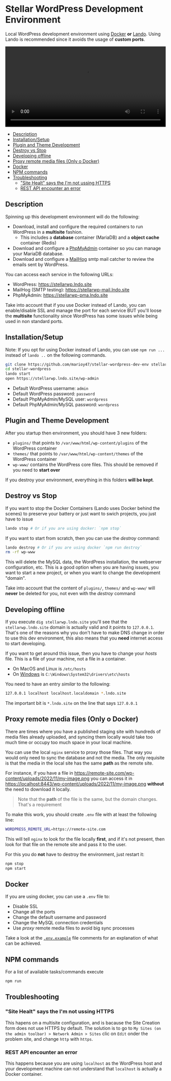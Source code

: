 # Stellar WordPress Development Environment

Local WordPress development environment using [Docker](https://docker.com) **or** [Lando](https://lando.dev). Using Lando is recommended since it avoids the usage of **custom ports**.

<video src="https://user-images.githubusercontent.com/3419025/201969563-ee5f7073-6955-40c5-b766-95824b6be9a1.mp4" width="100%"></video>

<!-- toc -->

- [Description](#description)
- [Installation/Setup](#installationsetup)
- [Plugin and Theme Development](#plugin-and-theme-development)
- [Destroy vs Stop](#destroy-vs-stop)
- [Developing offline](#developing-offline)
- [Proxy remote media files (Only o Docker)](#proxy-remote-media-files-only-o-docker)
- [Docker](#docker)
- [NPM commands](#npm-commands)
- [Troubleshooting](#troubleshooting)
  - ["Site Healt" says the I'm not ussing HTTPS](#site-healt-says-the-im-not-ussing-https)
  - [REST API encounter an error](#rest-api-encounter-an-error)

<!-- tocstop -->

## Description

Spinning up this development environment will do the following:

- Download, install and configure the required containers to run WordPress in a **multisite** fashion.
  - This includes a **database** container (MariaDB) and a **object cache** container (Redis)
- Download and configure a [PhpMyAdmin](https://phpmyadmin.net) container so you can manage your MariaDB database.
- Download and configure a [MailHog](https://github.com/mailhog/MailHog) smtp mail catcher to review the emails sent by WordPress.

You can access each service in the following URLs:

- WordPress: <https://stellarwp.lndo.site>
- MailHog (SMTP testing): <https://stellarwp-mail.lndo.site>
- PhpMyAdmin: <https://stellarwp-pma.lndo.site>

Take into account that if you use Docker instead of Lando, you can enable/disable SSL and manage the port for each service BUT you'll loose the **multisite** functionality since WordPress has some issues while being used in non standard ports.

## Installation/Setup

Note: If you opt for using Docker instead of Lando, you can use `npm run ...` instead of `lando ..` on the following commands.

```bash
git clone https://github.com/marioy47/stellar-wordpress-dev-env stellar-wordpress
cd stellar-wordpress
lando start
open https://stellarwp.lndo.site/wp-admin
```

- Default WordPress username: `admin`
- Default WordPress password: `password`
- Default PhpMyAdmin/MySQL user: `wordpress`
- Default PhpMyAdmin/MySQL password: `wordpress`

## Plugin and Theme Development

After you startup then environment, you should have 3 new folders:

- `plugins/` that points to `/var/www/html/wp-content/plugins` of the WordPress container
- `themes/` that points to `/var/www/html/wp-content/themes` of the WordPress container
- `wp-www/` contains the WordPress core files. This should be removed if you need to **start over**

If you destroy your environment, everything in this folders **will be kept**.

## Destroy vs Stop

If you want to stop the Docker Containers (Lando uses Docker behind the scenes) to preserve your battery or just want to swich projects, you just have to issue

```bash
lando stop # Or if you are using docker: `npm stop`
```

If you want to start from scratch, then you can use the _destroy_ command:

```bash
lando destroy # Or if you are using docker `npm run destroy`
rm -rf wp-www
```

This will delete the MySQL data, the WordPress installation, the webserver configuration, etc. This is a good option when you are having issues, you want to start a new project, or when you want to change the development "domain".

Take into account that the content of `plugins/`, `themes/` and `wp-www/` will **never** be deleted for you, not even with the _destroy_ command

## Developing offline

If you execute `dig stellarwp.lndo.site` you'll see that the `stellarwp.lndo.site` domain is actually valid and it points to `127.0.0.1`. That's one of the reasons why you don't have to make DNS change in order to use this dev environment, this also means that you **need** internet access to start developing.

If you want to get around this issue, then you have to change your _hosts_ file. This is a file of your machine, not a file in a container.

- On MacOS and Linux is `/etc/hosts`
- On [Windows](https://www.liquidweb.com/kb/edit-host-file-windows-10/) is `C:\Windows\System32\drivers\etc\hosts`

You need to have an entry _similar_ to the following:

```bash
127.0.0.1 localhost localhost.localdomain *.lndo.site
```

The important bit is `*.lndo.site` on the line that says `127.0.0.1`

## Proxy remote media files (Only o Docker)

There are times where you have a published staging site with hundreds of media files already uploaded, and syncing them locally would take too much time or occupy too much space in your local machine.

You can use the local `nginx` service to proxy those files. That way you would only need to sync the database and not the media. The only requisite is that the media in the local site has the same **path** as the remote site.

For instance, if you have a file in <https://remote-site.com/wp-content/uploads/2022/11/my-image.png> you can access it in <https://localhost:8443/wp-content/uploads/2022/11/my-image.png> **without** the need to download it locally.

> Note that the **path** of the file is the same, but the domain changes. That's a requirement

To make this work, you should create `.env` file with at least the following line:

```bash
WORDPRESS_REMOTE_URL=https://remote-site.com
```

This will tell `nginx` to look for the file locally **first**, and if it's not present, then look for that file on the remote site and pass it to the user.

For this you do **not** have to destroy the environment, just restart it:

```bash
npm stop
npm start
```

## Docker

If you are using docker, you can use a `.env` file to:

- Disable SSL
- Change all the ports
- Change the default username and password
- Change the MySQL connection credentials
- Use _proxy_ remote media files to avoid big sync processes

Take a look at the [`.env.example`](.env.example) file comments for an explanation of what can be achieved.

## NPM commands

For a list of available tasks/commands execute

```bash
npm run
```

## Troubleshooting

### "Site Healt" says the I'm not ussing HTTPS

This hapens on a multisite configuration, and is bacause the Site Creation form does not use HTTPS by default. The solution is to go to `My Sites (on the admin toolbar) > Network Admin > Sites` clic on `Edit` onder the problem site, and change `http` with `https`.

### REST API encounter an error

This happens because you are using `localhost` as the WordPress host and your development machine can not understand that `localhost` is actually a Docker container.

